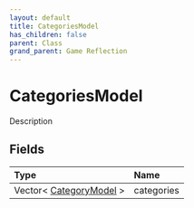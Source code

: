 ```yaml
---
layout: default
title: CategoriesModel
has_children: false
parent: Class
grand_parent: Game Reflection
---
```

# CategoriesModel
Description 

## Fields

| Type | Name |
|:-------------|:--------------|
| Vector< [CategoryModel](/docs/game-reflection/classes/category_model) > | categories |

